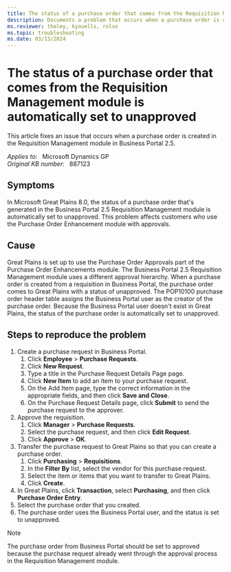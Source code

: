 ```yaml
---
title: The status of a purchase order that comes from the Requisition Management module is automatically set to unapproved
description: Documents a problem that occurs when a purchase order is created in the Requisition Management module in Business Portal 2.5. Because the Business Portal user doesn't exist in Great Plains, the status of the purchase order is set to unapproved.
ms.reviewer: theley, kyouells, rolso
ms.topic: troubleshooting
ms.date: 03/13/2024
---
```

# The status of a purchase order that comes from the Requisition Management module is automatically set to unapproved

This article fixes an issue that occurs when a purchase order is created in the Requisition Management module in Business Portal 2.5.

_Applies to:_ &nbsp; Microsoft Dynamics GP  
_Original KB number:_ &nbsp; 887123

## Symptoms

In Microsoft Great Plains 8.0, the status of a purchase order that's generated in the Business Portal 2.5 Requisition Management module is automatically set to unapproved. This problem affects customers who use the Purchase Order Enhancement module with approvals.

## Cause

Great Plains is set up to use the Purchase Order Approvals part of the Purchase Order Enhancements module. The Business Portal 2.5 Requisition Management module uses a different approval hierarchy. When a purchase order is created from a requisition in Business Portal, the purchase order comes to Great Plains with a status of unapproved. The POP10100 purchase order header table assigns the Business Portal user as the creator of the purchase order. Because the Business Portal user doesn't exist in Great Plains, the status of the purchase order is automatically set to unapproved.

## Steps to reproduce the problem

1. Create a purchase request in Business Portal.
      1. Click **Employee** > **Purchase Requests**.
      2. Click **New Request**.
      3. Type a title in the Purchase Request Details Page page.
      4. Click **New Item** to add an item to your purchase request.
      5. On the Add Item page, type the correct information in the appropriate fields, and then click **Save and Close**.
      6. On the Purchase Request Details page, click **Submit** to send the purchase request to the approver.
2. Approve the requisition.
      1. Click **Manager** > **Purchase Requests**.
      2. Select the purchase request, and then click **Edit Request**.
      3. Click **Approve** > **OK**.
3. Transfer the purchase request to Great Plains so that you can create a purchase order.
      1. Click **Purchasing** > **Requisitions**.
      2. In the **Filter By** list, select the vendor for this purchase request.
      3. Select the item or items that you want to transfer to Great Plains.
      4. Click **Create**.
4. In Great Plains, click **Transaction**, select **Purchasing**, and then click **Purchase Order Entry**.
5. Select the purchase order that you created.
6. The purchase order uses the Business Portal user, and the status is set to unapproved.

> [!NOTE]
> The purchase order from Business Portal should be set to approved because the purchase request already went through the approval process in the Requisition Management module.
